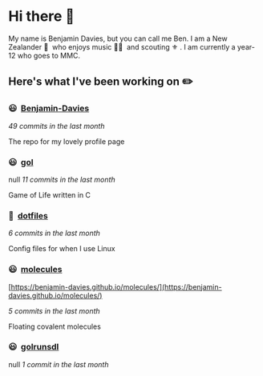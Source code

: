 # Hi there 👋

My name is Benjamin Davies, but you can call me Ben. I am a New Zealander 🥝 &nbsp;who enjoys music 🎸🎷 &nbsp;and scouting ⚜️ . I am currently a year-12 who goes to MMC.

## Here's what I've been working on ✏️


### 😃&nbsp; [Benjamin-Davies](https://github.com/Benjamin-Davies/Benjamin-Davies)

*49 commits in the last month*

The repo for my lovely profile page


### 😃&nbsp; [gol](https://github.com/Benjamin-Davies/gol)
null
*11 commits in the last month*

Game of Life written in C


### 🐧&nbsp; [dotfiles](https://github.com/Benjamin-Davies/dotfiles)

*6 commits in the last month*

Config files for when I use Linux


### 😃&nbsp; [molecules](https://github.com/Benjamin-Davies/molecules)

[https://benjamin-davies.github.io/molecules/](https://benjamin-davies.github.io/molecules/)

*5 commits in the last month*

Floating covalent molecules


### 😃&nbsp; [golrunsdl](https://github.com/Benjamin-Davies/golrunsdl)
null
*1 commit in the last month*



